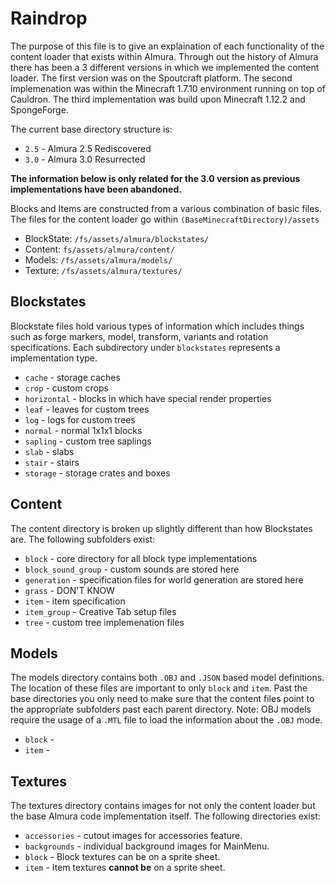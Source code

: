 # Raindrop #
The purpose of this file is to give an explaination of each functionality of the content loader that exists within Almura.  Through out the history of Almura there has been a 3 different versions in which we implemented the content loader.  The first version was on the Spoutcraft platform.  The second implemenation was within the Minecraft 1.7.10 environment running on top of Cauldron.  The third implementation was build upon Minecraft 1.12.2 and SpongeForge.

The current base directory structure is:
* `2.5` - Almura 2.5 Rediscovered
* `3.0` - Almura 3.0 Resurrected

**The information below is only related for the 3.0 version as previous implementations have been abandoned.**

Blocks and Items are constructed from a various combination of basic files.
The files for the content loader go within `(BaseMinecraftDirectory)/assets`
* BlockState:   `/fs/assets/almura/blockstates/`
* Content:      `fs/assets/almura/content/`
* Models:       `/fs/assets/almura/models/`
* Texture:      `/fs/assets/almura/textures/`

## Blockstates
Blockstate files hold various types of information which includes things such as forge markers, model, transform, variants and rotation specifications.
Each subdirectory under `blockstates` represents a implementation type.
* `cache` - storage caches
* `crop` - custom crops
* `horizontal` - blocks in which have special render properties
* `leaf` - leaves for custom trees
* `log` - logs for custom trees
* `normal` - normal 1x1x1 blocks
* `sapling` - custom tree saplings
* `slab` - slabs
* `stair` - stairs
* `storage` - storage crates and boxes

## Content
The content directory is broken up slightly different than how Blockstates are.  The following subfolders exist:
* `block` - core directory for all block type implementations
* `block_sound_group` - custom sounds are stored here
* `generation` - specification files for world generation are stored here
* `grass` - DON'T KNOW
* `item` - item specification
* `item_group` - Creative Tab setup files
* `tree` - custom tree implemenation files

## Models
The models directory contains both `.OBJ` and `.JSON` based model definitions.  The location of these files are important to only `block` and `item`.  Past the base directories you only need to make sure that the content files point to the appropriate subfolders past each parent directory.  Note:  OBJ models require the usage of a `.MTL` file to load the information about the `.OBJ` mode.
* `block` -
* `item` -

## Textures
The textures directory contains images for not only the content loader but the base Almura code implementation itself.  The following directories exist:
* `accessories` - cutout images for accessories feature.
* `backgrounds` - individual background images for MainMenu.
* `block` - Block textures can be on a sprite sheet.
* `item` - Item textures **cannot be** on a sprite sheet.
